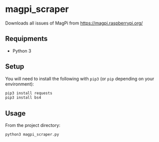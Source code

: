 # magpi_scraper

Downloads all issues of MagPi from https://magpi.raspberrypi.org/

## Requipments

* Python 3

## Setup

You will need to install the following with `pip3` (or `pip` depending
on your environment):

```bash
pip3 install requests
pip3 install bs4
```

## Usage

From the project directory:

```bash
python3 magpi_scraper.py
```
